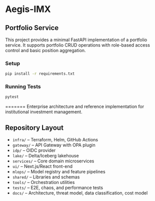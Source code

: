 # Aegis-IMX

## Portfolio Service

This project provides a minimal FastAPI implementation of a portfolio service.
It supports portfolio CRUD operations with role-based access control and basic
position aggregation.

### Setup

```bash
pip install -r requirements.txt
```

### Running Tests

```bash
pytest
```
=======
Enterprise architecture and reference implementation for institutional investment management.

## Repository Layout
- `infra/` – Terraform, Helm, GitHub Actions
- `gateway/` – API Gateway with OPA plugin
- `idp/` – OIDC provider
- `lake/` – Delta/Iceberg lakehouse
- `services/` – Core domain microservices
- `ui/` – Next.js/React front-end
- `mlops/` – Model registry and feature pipelines
- `shared/` – Libraries and schemas
- `tools/` – Orchestration utilities
- `tests/` – E2E, chaos, and performance tests
- `docs/` – Architecture, threat model, data classification, cost model
